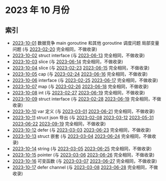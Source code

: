 # 2023 年 10 月份

## 索引

- [2023-10-01](#) 数据竞争 main goroutine 和其他 goroutine 调度问题 局部变量问题 (与 [2023-02-20](../02/20/README.md) 完全相同，不做收录)
- [2023-10-02](#) struct interface (与 [2023-06-13](../06/13/README.md) 完全相同，不做收录)
- [2023-10-03](#) slice (与 [2023-06-14](../06/14/README.md) 完全相同，不做收录)
- [2023-10-04](#) slice (与 [2023-02-23](../02/23/README.md) [2023-06-15](../06/15/README.md) 完全相同，不做收录)
- [2023-10-05](#) cap (与 [2023-02-24](../02/24/README.md) [2023-06-16](../06/16/README.md) 完全相同，不做收录)
- [2023-10-06](#) interface (与 [2023-02-25](../02/25/README.md) [2023-06-17](../06/17/README.md) 完全相同，不做收录)
- [2023-10-07](#) map (与 [2023-02-26](../02/26/README.md) [2023-06-18](../06/18/README.md) 完全相同，不做收录)
- [2023-10-08](#) int (与 [2023-02-27](../02/27/README.md) [2023-06-19](../06/19/README.md) 完全相同，不做收录)
- [2023-10-09](#) struct interface (与 [2023-02-28](../02/28/README.md) [2023-06-19](../06/20/README.md) 完全相同，不做收录)
- [2023-10-10](#) var 定义 (与 [2023-03-01](../03/01/README.md) [2023-06-21](../06/21/README.md) 完全相同，不做收录)
- [2023-10-11](#) struct json 导出 (与 [2023-02-08](../02/08/README.md) [2023-03-12](../03/12/README.md) [2023-05-31](../05/31/README.md) [2023-06-22](../06/22/README.md) [2023-09-19](../09/19/README.md) 完全相同，不做收录)
- [2023-10-12](#) defer (与 [2023-03-03](../03/03/README.md) [2023-06-23](../06/23/README.md) 完全相同，不做收录)
- [2023-10-13](#) struct 嵌套 (与 [2023-03-04](../03/04/README.md) [2023-06-24](../06/24/README.md) 完全相同，不做收录)
- [2023-10-14](#) string (与 [2023-03-05](../03/05/README.md) [2023-06-25](../06/25/README.md) 完全相同，不做收录)
- [2023-10-15](#) pointer (与 [2023-03-06](../03/06/README.md) [2023-06-26](../06/26/README.md) 完全相同，不做收录)
- [2023-10-16](#) 可变函数 (与 [2023-03-07](../03/07/README.md) [2023-06-27](../06/27/README.md) 完全相同，不做收录)
- [2023-10-17](#) defer channel (与 [2023-03-08](../03/08/README.md) [2023-06-28](../06/28/README.md) 完全相同，不做收录)
